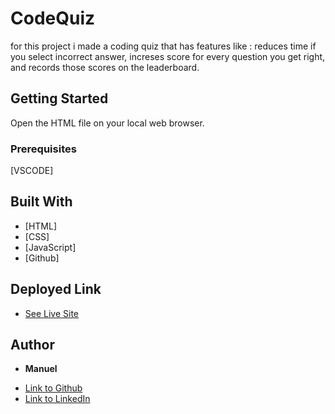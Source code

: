 # CodeQuiz
for this project i made a coding quiz that has features like : reduces time if you select incorrect answer, increses score for every question you get right, and records those scores on the leaderboard.
## Getting Started

Open the HTML file on your local web browser.

### Prerequisites

[VSCODE]

## Built With

* [HTML]
* [CSS]
* [JavaScript]
* [Github]

## Deployed Link

* [See Live Site](https://manuelvrsr.github.io/)


## Author

* **Manuel** 

- [Link to Github](https://github.com/manuelvrsr)
- [Link to LinkedIn](https://www.linkedin.com/in/manuel-villasenor-854186205/)